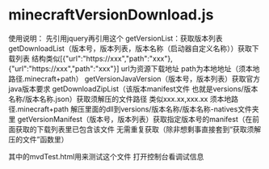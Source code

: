 # minecraftVersionDownload.js
使用说明：
先引用jquery再引用这个
getVersionList：获取版本列表
getDownloadList（版本号，版本列表，版本名称（启动器自定义名称））获取下载列表 结构类似[{"url":"https://xxx","path":"xxx"},{"url":"https://xxx","path":"xxx"}] url为资源下载地址 path为本地地址（须本地路径\.minecraft\+path）
getVersionJavaVersion（版本号，版本列表）获取官方java版本要求
getDownloadZipList（该版本manifest文件 也就是versions/版本名称/版本名称.json）获取须解压的文件路径 类似xxx.xx,xxx.xx 须本地路径\.minecraft\+path 解压里面的dll到versions/版本名称/版本名称-natives文件夹里
getVersionManifest（版本号，版本列表）获取指定版本号的manifest（在前面获取的下载列表里已包含该文件 无需重复获取（除非想剩事直接套到“获取须解压的文件”函数里）

其中的mvdTest.html用来测试这个文件 打开控制台看调试信息
